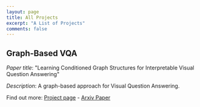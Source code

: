```yaml
---
layout: page
title: All Projects
excerpt: "A List of Projects"
comments: false
---
```


## Graph-Based VQA
*Paper title*: "Learning Conditioned Graph Structures for Interpretable Visual Question Answering"

*Description*: A graph-based approach for Visual Question Answering.

Find out more: [Project page](https://github.com/aimbrain/vqa-project) - [Arxiv Paper](https://arxiv.org/abs/1806.07243)
